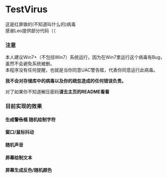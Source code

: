 # TestVirus
这是红屏做的(不知道叫什么的)病毒<br>
感谢Leo提供部分代码（（
### 注意
本人建议Win7+（不包括Win7）系统运行，因为在Win7里运行这个病毒有Bug，虽然不会避免系统被删。<br>
本程序没有任何提醒，也就是当你同意UAC警告框，代表你同意运行此病毒。

**我不会对存储库中的病毒以及你的疏忽造成的任何错误负责。**

对了如果你不知道解压密码**请去主页的README看看**

### 目前实现的效果
#### ~~生成警告框~~ 随机绘制字符
#### 窗口/鼠标抖动
#### 随机声音
#### 屏幕绘制文本
#### 屏幕生成反色/随机颜色